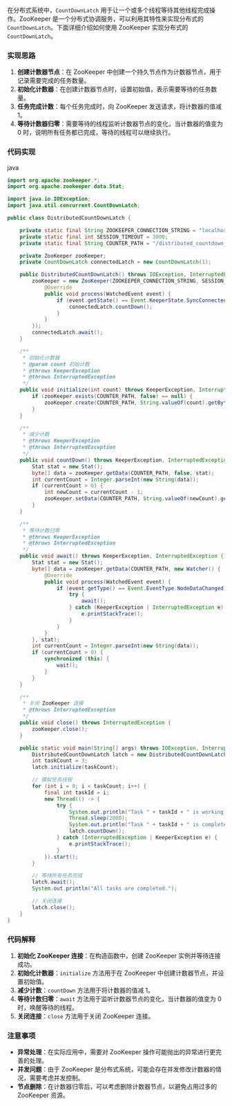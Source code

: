 在分布式系统中，`CountDownLatch` 用于让一个或多个线程等待其他线程完成操作。ZooKeeper 是一个分布式协调服务，可以利用其特性来实现分布式的 `CountDownLatch`。下面详细介绍如何使用 ZooKeeper 实现分布式的 `CountDownLatch`。

### 实现思路



1. **创建计数器节点**：在 ZooKeeper 中创建一个持久节点作为计数器节点，用于记录需要完成的任务数量。
2. **初始化计数器**：在创建计数器节点时，设置初始值，表示需要等待的任务数量。
3. **任务完成计数**：每个任务完成时，向 ZooKeeper 发送请求，将计数器的值减 1。
4. **等待计数器归零**：需要等待的线程监听计数器节点的变化，当计数器的值变为 0 时，说明所有任务都已完成，等待的线程可以继续执行。

### 代码实现



java











```java
import org.apache.zookeeper.*;
import org.apache.zookeeper.data.Stat;

import java.io.IOException;
import java.util.concurrent.CountDownLatch;

public class DistributedCountDownLatch {

    private static final String ZOOKEEPER_CONNECTION_STRING = "localhost:2181";
    private static final int SESSION_TIMEOUT = 3000;
    private static final String COUNTER_PATH = "/distributed_countdown_latch";

    private ZooKeeper zooKeeper;
    private CountDownLatch connectedLatch = new CountDownLatch(1);

    public DistributedCountDownLatch() throws IOException, InterruptedException {
        zooKeeper = new ZooKeeper(ZOOKEEPER_CONNECTION_STRING, SESSION_TIMEOUT, new Watcher() {
            @Override
            public void process(WatchedEvent event) {
                if (event.getState() == Event.KeeperState.SyncConnected) {
                    connectedLatch.countDown();
                }
            }
        });
        connectedLatch.await();
    }

    /**
     * 初始化计数器
     * @param count 初始计数
     * @throws KeeperException
     * @throws InterruptedException
     */
    public void initialize(int count) throws KeeperException, InterruptedException {
        if (zooKeeper.exists(COUNTER_PATH, false) == null) {
            zooKeeper.create(COUNTER_PATH, String.valueOf(count).getBytes(), ZooDefs.Ids.OPEN_ACL_UNSAFE, CreateMode.PERSISTENT);
        }
    }

    /**
     * 减少计数
     * @throws KeeperException
     * @throws InterruptedException
     */
    public void countDown() throws KeeperException, InterruptedException {
        Stat stat = new Stat();
        byte[] data = zooKeeper.getData(COUNTER_PATH, false, stat);
        int currentCount = Integer.parseInt(new String(data));
        if (currentCount > 0) {
            int newCount = currentCount - 1;
            zooKeeper.setData(COUNTER_PATH, String.valueOf(newCount).getBytes(), stat.getVersion());
        }
    }

    /**
     * 等待计数归零
     * @throws KeeperException
     * @throws InterruptedException
     */
    public void await() throws KeeperException, InterruptedException {
        Stat stat = new Stat();
        byte[] data = zooKeeper.getData(COUNTER_PATH, new Watcher() {
            @Override
            public void process(WatchedEvent event) {
                if (event.getType() == Event.EventType.NodeDataChanged) {
                    try {
                        await();
                    } catch (KeeperException | InterruptedException e) {
                        e.printStackTrace();
                    }
                }
            }
        }, stat);
        int currentCount = Integer.parseInt(new String(data));
        if (currentCount > 0) {
            synchronized (this) {
                wait();
            }
        }
    }

    /**
     * 关闭 ZooKeeper 连接
     * @throws InterruptedException
     */
    public void close() throws InterruptedException {
        zooKeeper.close();
    }

    public static void main(String[] args) throws IOException, InterruptedException, KeeperException {
        DistributedCountDownLatch latch = new DistributedCountDownLatch();
        int taskCount = 3;
        latch.initialize(taskCount);

        // 模拟任务线程
        for (int i = 0; i < taskCount; i++) {
            final int taskId = i;
            new Thread(() -> {
                try {
                    System.out.println("Task " + taskId + " is working...");
                    Thread.sleep(2000);
                    System.out.println("Task " + taskId + " is completed.");
                    latch.countDown();
                } catch (InterruptedException | KeeperException e) {
                    e.printStackTrace();
                }
            }).start();
        }

        // 等待所有任务完成
        latch.await();
        System.out.println("All tasks are completed.");

        // 关闭连接
        latch.close();
    }
}
```

### 代码解释



1. **初始化 ZooKeeper 连接**：在构造函数中，创建 ZooKeeper 实例并等待连接成功。
2. **初始化计数器**：`initialize` 方法用于在 ZooKeeper 中创建计数器节点，并设置初始值。
3. **减少计数**：`countDown` 方法用于将计数器的值减 1。
4. **等待计数归零**：`await` 方法用于监听计数器节点的变化，当计数器的值变为 0 时，唤醒等待的线程。
5. **关闭连接**：`close` 方法用于关闭 ZooKeeper 连接。

### 注意事项



- **异常处理**：在实际应用中，需要对 ZooKeeper 操作可能抛出的异常进行更完善的处理。
- **并发问题**：由于 ZooKeeper 是分布式系统，可能会存在并发修改计数器的情况，需要考虑并发控制。
- **节点删除**：在计数器归零后，可以考虑删除计数器节点，以避免占用过多的 ZooKeeper 资源。